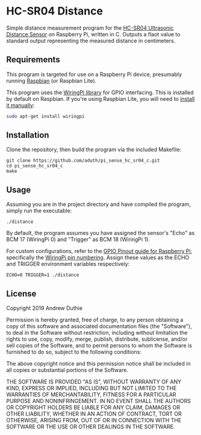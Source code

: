 # HC-SR04 Distance

Simple distance measurement program for the [HC-SR04 Ultrasonic Distance Sensor](https://www.adafruit.com/product/4007) on Raspberry Pi, written in C. Outputs a flaot value to standard output representing the measured distance in centimeters.

## Requirements

This program is targeted for use on a Raspberry Pi device, presumably running [Raspbian](https://www.raspberrypi.org/downloads/raspbian/) (or Raspbian Lite).

This program uses the [WiringPi library](http://wiringpi.com/) for GPIO interfacing. This is installed by default on Raspbian. If you're using Raspbian Lite, you will need to [install it manually](http://wiringpi.com/download-and-install/):

```bash
sudo apt-get install wiringpi
```

## Installation

Clone the repository, then build the program via the included Makefile:

```
git clone https://github.com/aduth/pi_sense_hc_sr04_c.git
cd pi_sense_hc_sr04_c
make
```

## Usage

Assuming you are in the project directory and have compiled the program, simply run the executable:

```
./distance
```

By default, the program assumes you have assigned the sensor's "Echo" as BCM 17 (WiringPi 0) and "Trigger" as BCM 18 (WiringPi 1).

For custom configurations, refer to the [GPIO Pinout guide for Raspberry Pi](https://pinout.xyz/), specifically the [WiringPi pin numbering](https://pinout.xyz/pinout/wiringpi). Assign these values as the ECHO and TRIGGER environment variables respectively:

```
ECHO=0 TRIGGER=1 ./distance
```

## License

Copyright 2019 Andrew Duthie

Permission is hereby granted, free of charge, to any person obtaining a copy of this software and associated documentation files (the "Software"), to deal in the Software without restriction, including without limitation the rights to use, copy, modify, merge, publish, distribute, sublicense, and/or sell copies of the Software, and to permit persons to whom the Software is furnished to do so, subject to the following conditions:

The above copyright notice and this permission notice shall be included in all copies or substantial portions of the Software.

THE SOFTWARE IS PROVIDED "AS IS", WITHOUT WARRANTY OF ANY KIND, EXPRESS OR IMPLIED, INCLUDING BUT NOT LIMITED TO THE WARRANTIES OF MERCHANTABILITY, FITNESS FOR A PARTICULAR PURPOSE AND NONINFRINGEMENT. IN NO EVENT SHALL THE AUTHORS OR COPYRIGHT HOLDERS BE LIABLE FOR ANY CLAIM, DAMAGES OR OTHER LIABILITY, WHETHER IN AN ACTION OF CONTRACT, TORT OR OTHERWISE, ARISING FROM, OUT OF OR IN CONNECTION WITH THE SOFTWARE OR THE USE OR OTHER DEALINGS IN THE SOFTWARE.